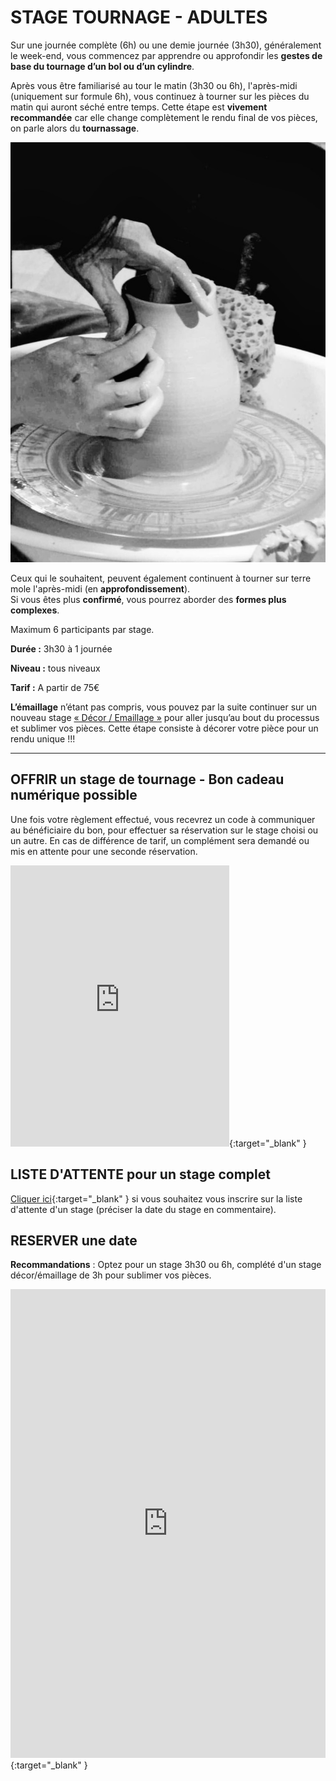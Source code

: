 # STAGE TOURNAGE - ADULTES  

Sur une journée complète (6h) ou une demie journée (3h30), généralement le week-end, vous commencez par apprendre ou approfondir les **gestes de base du tournage d’un bol ou d’un cylindre**.  
  
Après vous être familiarisé au tour le matin (3h30 ou 6h), l'après-midi (uniquement sur formule 6h), vous continuez à tourner sur les pièces du matin qui auront séché entre temps. Cette étape est **vivement recommandée** car elle change complètement le rendu final de vos pièces, on parle alors du **tournassage**. 

<img src="/images/tournage-poterie-vase_fans-de-terre.jpeg" class="image-stage">  

Ceux qui le souhaitent, peuvent également continuent à tourner sur terre mole l'après-midi (en **approfondissement**).  
Si vous êtes plus **confirmé**, vous pourrez aborder des **formes plus complexes**.  
  
Maximum 6 participants par stage.  

**Durée :** 3h30 à 1 journée

**Niveau :** tous niveaux  

**Tarif :** A partir de 75€  

**L’émaillage** n’étant pas compris, vous pouvez par la suite continuer sur un nouveau stage [« Décor / Emaillage »](emaillage_adultes) pour aller jusqu’au bout du processus et sublimer vos pièces. Cette étape consiste à décorer votre pièce pour un rendu unique !!!      

---
## OFFRIR un stage de tournage - Bon cadeau numérique possible
Une fois votre règlement effectué, vous recevrez un code à communiquer au bénéficiaire du bon, pour effectuer sa réservation sur le stage choisi ou un autre. En cas de différence de tarif, un complément sera demandé ou mis en attente pour une seconde réservation.  
    

<iframe id="haWidget" allowtransparency="true" src="https://www.helloasso.com/associations/fans-de-terre/evenements/bon-cadeau-2023-2024/widget-vignette" style="width: 350px; height: 450px; border: none;"></iframe>{:target="_blank" }  



## LISTE D'ATTENTE pour un stage complet
[Cliquer ici](https://docs.google.com/forms/d/e/1FAIpQLScDnAGxa7UlusJ0sVcahW_FnYDXCc4BQsAE5W8vGXzb9_z4pg/viewform?entry.1318731939&entry.625861564&entry.1682638982&entry.1661862399&entry.635975601){:target="_blank" }       si vous souhaitez vous inscrire sur la liste d'attente d'un stage (préciser la date du stage en commentaire).    

## RESERVER une date
**Recommandations** : Optez pour un stage 3h30 ou 6h, complété d'un stage décor/émaillage de 3h pour sublimer vos pièces.  

<iframe id="haWidget" allowtransparency="true" scrolling="auto" src="https://www.helloasso.com/associations/fans-de-terre/evenements/stages-tournage-2023-2024/widget" style="width: 100%; height: 750px; border: none;"></iframe>{:target="_blank" }  

